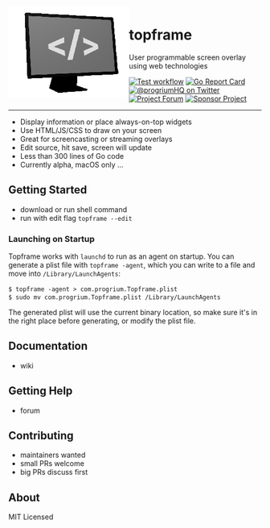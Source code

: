 <img align="left" src="./topframe.png" />

# topframe
User programmable screen overlay using web technologies

<a href="https://github.com/progrium/topframe/actions?workflow=test"><img alt="Test workflow" src="https://img.shields.io/github/workflow/status/progrium/topframe/Test?label=test&logo=github&style=flat-square"></a>
[![Go Report Card](https://goreportcard.com/badge/github.com/progrium/topframe)](https://goreportcard.com/report/github.com/progrium/topframe)
<a href="https://twitter.com/progriumHQ" title="@progriumHQ on Twitter"><img src="https://img.shields.io/badge/twitter-@progriumHQ-55acee.svg" alt="@progriumHQ on Twitter"></a>
<a href="https://github.com/progrium/topframe/discussions" title="Project Forum"><img src="https://img.shields.io/badge/community-forum-ff69b4.svg" alt="Project Forum"></a>
<a href="https://github.com/sponsors/progrium" title="Sponsor Project"><img src="https://img.shields.io/static/v1?label=sponsor&message=%E2%9D%A4&logo=GitHub" alt="Sponsor Project" /></a>

---
* Display information or place always-on-top widgets
* Use HTML/JS/CSS to draw on your screen
* Great for screencasting or streaming overlays
* Edit source, hit save, screen will update
* Less than 300 lines of Go code
* Currently alpha, macOS only ...

## Getting Started

 * download or run shell command
 * run with edit flag `topframe --edit`

### Launching on Startup

Topframe works with `launchd` to run as an agent on startup. You can generate
a plist file with `topframe -agent`, which you can write to a file and move
into `/Library/LaunchAgents`:

```
$ topframe -agent > com.progrium.Topframe.plist
$ sudo mv com.progrium.Topframe.plist /Library/LaunchAgents
```

The generated plist will use the current binary location, so make sure it's
in the right place before generating, or modify the plist file.


## Documentation

 * wiki

## Getting Help

 * forum

## Contributing

 * maintainers wanted
 * small PRs welcome
 * big PRs discuss first

## About

MIT Licensed